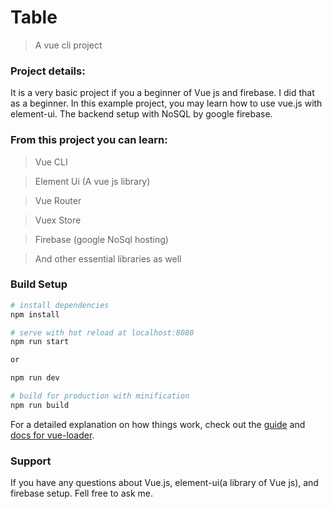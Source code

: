 # Table
> A vue cli project

### Project details:
It is a very basic project if you a beginner of Vue js and firebase. I did that as a beginner.
In this example project, you may learn how to use vue.js with element-ui. 
The backend setup with NoSQL by google firebase.


### From this project you can learn:
> Vue CLI

> Element Ui (A vue js library)

> Vue Router

> Vuex Store

> Firebase (google NoSql hosting)

> And other essential libraries as well




### Build Setup

``` bash
# install dependencies
npm install

# serve with hot reload at localhost:8080
npm run start

or

npm run dev

# build for production with minification
npm run build

```

For a detailed explanation on how things work, check out the [guide](http://vuejs-templates.github.io/webpack/) and [docs for vue-loader](http://vuejs.github.io/vue-loader).

### Support
If you have any questions about Vue.js, element-ui(a library of Vue js), and firebase setup. Fell free to ask me.

